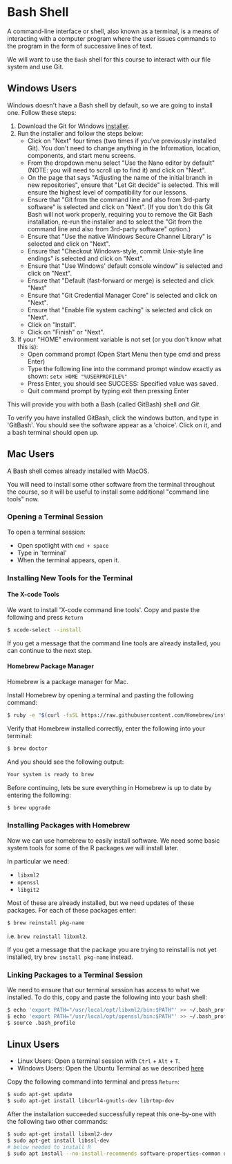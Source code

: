 # Bash Shell

A command-line interface or shell, also known as a terminal, is a means of interacting with a computer program where the user issues commands to the program in the form of successive lines of text.

We will want to use the `Bash` shell for this course to interact with our file system and use Git.

## Windows Users

Windows doesn't have a Bash shell by default, so we are going to install one.
Follow these steps:

1. Download the Git for Windows [installer](https://gitforwindows.org/).
2. Run the installer and follow the steps below:
    * Click on "Next" four times (two times if you've previously installed Git). You don't need to change anything in the Information, location, components, and start menu screens.
    * From the dropdown menu select "Use the Nano editor by default" (NOTE: you will need to scroll up to find it) and click on "Next".
    * On the page that says "Adjusting the name of the initial branch in new repositories", ensure that "Let Git decide" is selected. This will ensure the highest level of compatibility for our lessons.
    * Ensure that "Git from the command line and also from 3rd-party software" is selected and click on "Next". (If you don't do this Git Bash will not work properly, requiring you to remove the Git Bash installation, re-run the installer and to select the "Git from the command line and also from 3rd-party software" option.)
    * Ensure that "Use the native Windows Secure Channel Library" is selected and click on "Next".
    * Ensure that "Checkout Windows-style, commit Unix-style line endings" is selected and click on "Next".
    * Ensure that "Use Windows' default console window" is selected and click on "Next".
    * Ensure that "Default (fast-forward or merge) is selected and click "Next"
    * Ensure that "Git Credential Manager Core" is selected and click on "Next".
    * Ensure that "Enable file system caching" is selected and click on "Next".
    * Click on "Install".
    * Click on "Finish" or "Next".
3. If your "HOME" environment variable is not set (or you don't know what this is):
    * Open command prompt (Open Start Menu then type cmd and press Enter)
    * Type the following line into the command prompt window exactly as shown:
      `setx HOME "%USERPROFILE%"`
    * Press Enter, you should see SUCCESS: Specified value was saved.
    * Quit command prompt by typing exit then pressing Enter

This will provide you with both a Bash (called GitBash) shell *and Git*.

To verify you have installed GitBash, click the windows button, and type in 'GitBash'.
You should see the software appear as a 'choice'.
Click on it, and a bash terminal should open up.

## Mac Users

A Bash shell comes already installed with MacOS.

You will need to install some other software from the terminal throughout the course, so it will be useful to install some additional "command line tools" now.

### Opening a Terminal Session

To open a terminal session:

* Open spotlight with `cmd + space`
* Type in 'terminal'
* When the terminal appears, open it.

### Installing New Tools for the Terminal

#### The X-code Tools

We want to install 'X-code command line tools'. Copy and paste the following and press `Return`

``` bash
$ xcode-select --install
```

If you get a message that the command line tools are already installed, you can continue to the next step.

#### Homebrew Package Manager

Homebrew is a package manager for Mac.

Install Homebrew by opening a terminal and pasting the following command:

``` bash
$ ruby -e "$(curl -fsSL https://raw.githubusercontent.com/Homebrew/install/master/install)"
```

Verify that Homebrew installed correctly, enter the following into your terminal:

``` bash
$ brew doctor
```

And you should see the following output:

``` bash
Your system is ready to brew
```

Before continuing, lets be sure everything in Homebrew is up to date by entering the following:

``` bash
$ brew upgrade
```

### Installing Packages with Homebrew

Now we can use homebrew to easily install software.  We need some basic system tools for some of the R packages we will install later.

In particular we need:

* `libxml2`
* `openssl`
* `libgit2`

Most of these are already installed, but we need updates of these packages.
For each of these packages enter:

``` bash
$ brew reinstall pkg-name
```

i.e. `brew reinstall libxml2`.

If you get a message that the package you are trying to reinstall is not yet installed, try `brew install pkg-name` instead.

### Linking Packages to a Terminal Session

We need to ensure that our terminal session has access to what we installed.
To do this, copy and paste the following into your bash shell:

``` bash
$ echo 'export PATH="/usr/local/opt/libxml2/bin:$PATH"' >> ~/.bash_profile
$ echo 'export PATH="/usr/local/opt/openssl/bin:$PATH"' >> ~/.bash_profile
$ source .bash_profile
```

## Linux Users

* Linux Users: Open a terminal session with `Ctrl` + `Alt` + `T`.
* Windows Users: Open the Ubuntu Terminal as we described [here](/windows-wsl/#installing-windows-terminal)

Copy the following command into terminal and press `Return`:

```bash
$ sudo apt-get update
$ sudo apt-get install libcurl4-gnutls-dev librtmp-dev
```

After the installation succeeded successfully repeat this one-by-one with the following two other commands:

```bash
$ sudo apt-get install libxml2-dev
$ sudo apt-get install libssl-dev
# below needed to install R
$ sudo apt install --no-install-recommends software-properties-common dirmngr 
```

